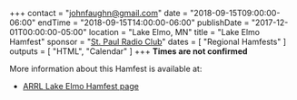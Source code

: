 +++
contact = "[johnfaughn@gmail.com](mailto:johnfaughn@gmail.com)"
date = "2018-09-15T09:00:00-06:00"
endTime = "2018-09-15T14:00:00-06:00"
publishDate = "2017-12-01T00:00:00-05:00"
location = "Lake Elmo, MN"
title = "Lake Elmo Hamfest"
sponsor = "[St. Paul Radio Club](http://www.stpaulradioclub.org/)"
dates = [ "Regional Hamfests" ]
outputs = [ "HTML", "Calendar" ]
+++
**Times are not confirmed**

More information about this Hamfest is available at:

* [ARRL Lake Elmo Hamfest page](http://www.arrl.org/hamfests/lake-elmo-hamfest)

